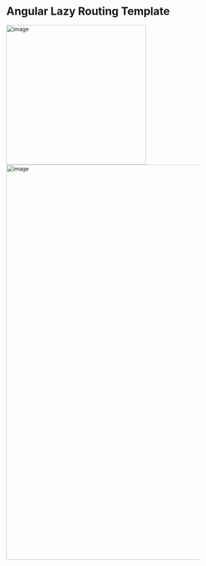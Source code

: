# Angular Lazy Routing Template

<img width="364" alt="image" src="https://github.com/user-attachments/assets/590aec8b-b459-429e-9ca9-ca340fe13330" />

<img width="1030" alt="image" src="https://github.com/user-attachments/assets/897b4df3-d62b-4407-9e1b-78a86f84fef9" />

